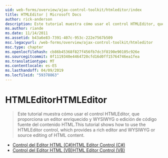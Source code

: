```yaml
---
uid: web-forms/overview/ajax-control-toolkit/htmleditor/index
title: HTMLEditor | Microsoft Docs
author: rick-anderson
description: Este tutorial muestra cómo usar el control HTMLEditor, que proporciona un editor enriquecido y WYSIWYG o edición de código fuente del contenido HTML.
ms.author: riande
ms.date: 11/14/2011
ms.assetid: b43a6e83-7391-407c-953c-222e7567b509
msc.legacyurl: /web-forms/overview/ajax-control-toolkit/htmleditor
msc.type: chapter
ms.openlocfilehash: cb86b45368f827f456fb7dc3f8190e90105c926e
ms.sourcegitcommit: 0f1119340e4464720cfd16d0ff15764746ea1fea
ms.translationtype: MT
ms.contentlocale: es-ES
ms.lasthandoff: 04/09/2019
ms.locfileid: "59378863"
---
```

# <a name="htmleditor"></a><span data-ttu-id="832bd-103">HTMLEditor</span><span class="sxs-lookup"><span data-stu-id="832bd-103">HTMLEditor</span></span>

> <span data-ttu-id="832bd-104">Este tutorial muestra cómo usar el control HTMLEditor, que proporciona un editor enriquecido y WYSIWYG o edición de código fuente del contenido HTML.</span><span class="sxs-lookup"><span data-stu-id="832bd-104">This tutorial shows how to use the HTMLEditor control, which provides a rich editor and WYSIWYG or source editing of HTML content.</span></span>


- [<span data-ttu-id="832bd-105">Control del Editor HTML (C#)</span><span class="sxs-lookup"><span data-stu-id="832bd-105">HTML Editor Control (C#)</span></span>](how-do-i-use-the-html-editor-control-cs.md)
- [<span data-ttu-id="832bd-106">Control del Editor HTML (VB)</span><span class="sxs-lookup"><span data-stu-id="832bd-106">HTML Editor Control (VB)</span></span>](how-do-i-use-the-html-editor-control-vb.md)

